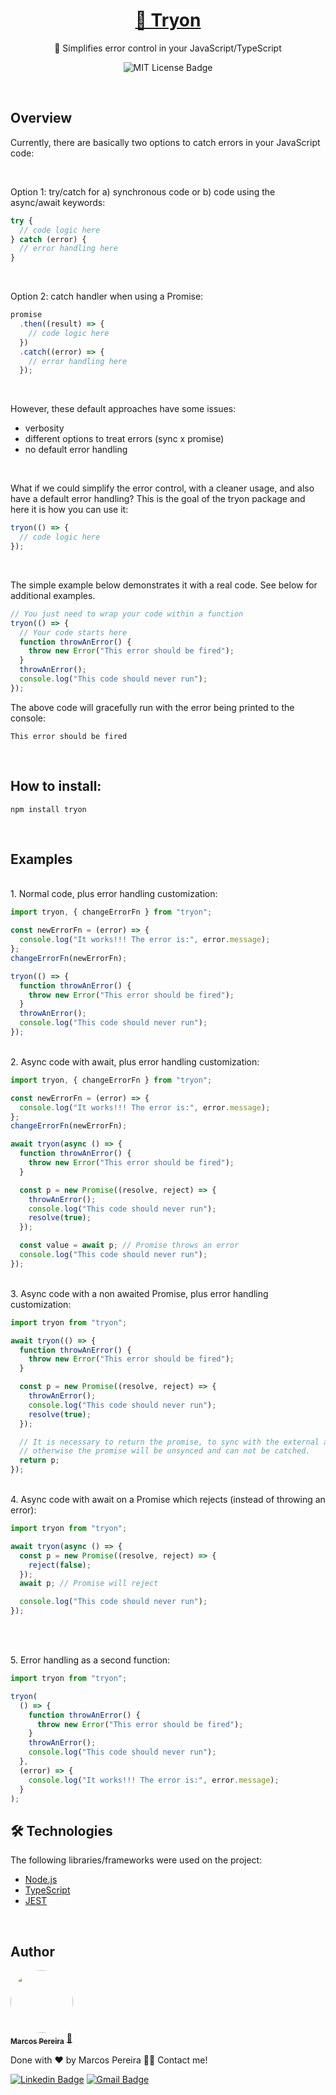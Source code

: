 <h1 align="center">
    <a href="https://pt-br.reactjs.org/">🌱 Tryon</a>
</h1>
<p align="center">🚀 Simplifies error control in your JavaScript/TypeScript</p>

<div align="center">
<img src="https://img.shields.io/static/v1?label=license&message=MIT&color=green&style=for-the-badge" alt="MIT License Badge" /><space><space>
</div>

<p><br></p>

## Overview

Currently, there are basically two options to catch errors in your
JavaScript code:

<br>

Option 1: try/catch for a) synchronous code or b) code using the async/await keywords:

```javascript
try {
  // code logic here
} catch (error) {
  // error handling here
}
```

<br>

Option 2: catch handler when using a Promise:

```javascript
promise
  .then((result) => {
    // code logic here
  })
  .catch((error) => {
    // error handling here
  });
```

<br>

However, these default approaches have some issues:

- verbosity
- different options to treat errors (sync x promise)
- no default error handling

<br>

What if we could simplify the error control, with a cleaner usage, and also
have a default error handling?
This is the goal of the tryon package and here it is how you can use it:

```javascript
tryon(() => {
  // code logic here
});
```

<br>

The simple example below demonstrates it with a real code. See below for
additional examples.

```javascript
// You just need to wrap your code within a function
tryon(() => {
  // Your code starts here
  function throwAnError() {
    throw new Error("This error should be fired");
  }
  throwAnError();
  console.log("This code should never run");
});
```

The above code will gracefully run with the error being printed to the console:

```shell
This error should be fired
```

<p><br></p>

## How to install:

```
npm install tryon
```

<p><br></p>

## Examples

<br>
1. Normal code, plus error handling customization:

<br>

```javascript
import tryon, { changeErrorFn } from "tryon";

const newErrorFn = (error) => {
  console.log("It works!!! The error is:", error.message);
};
changeErrorFn(newErrorFn);

tryon(() => {
  function throwAnError() {
    throw new Error("This error should be fired");
  }
  throwAnError();
  console.log("This code should never run");
});
```

<br>
2. Async code with await, plus error handling customization:

<br>

```javascript
import tryon, { changeErrorFn } from "tryon";

const newErrorFn = (error) => {
  console.log("It works!!! The error is:", error.message);
};
changeErrorFn(newErrorFn);

await tryon(async () => {
  function throwAnError() {
    throw new Error("This error should be fired");
  }

  const p = new Promise((resolve, reject) => {
    throwAnError();
    console.log("This code should never run");
    resolve(true);
  });

  const value = await p; // Promise throws an error
  console.log("This code should never run");
});
```

<br>
3. Async code with a non awaited Promise, plus error handling customization:

<br>

```javascript
import tryon from "tryon";

await tryon(() => {
  function throwAnError() {
    throw new Error("This error should be fired");
  }

  const p = new Promise((resolve, reject) => {
    throwAnError();
    console.log("This code should never run");
    resolve(true);
  });

  // It is necessary to return the promise, to sync with the external await,
  // otherwise the promise will be unsynced and can not be catched.
  return p;
});
```

<br>
4. Async code with await on a Promise which rejects (instead of throwing an error):

<br>

```javascript
import tryon from "tryon";

await tryon(async () => {
  const p = new Promise((resolve, reject) => {
    reject(false);
  });
  await p; // Promise will reject

  console.log("This code should never run");
});
```

<p><br></p>

<br>
5. Error handling as a second function:

<br>

```javascript
import tryon from "tryon";

tryon(
  () => {
    function throwAnError() {
      throw new Error("This error should be fired");
    }
    throwAnError();
    console.log("This code should never run");
  },
  (error) => {
    console.log("It works!!! The error is:", error.message);
  }
);
```

## 🛠 Technologies

The following libraries/frameworks were used on the project:

- [Node.js](https://nodejs.org/en/)
- [TypeScript](https://www.typescriptlang.org/)
- [JEST](https://jestjs.io/)

<p><br></p>

## Author

<a href="https://blog.rocketseat.com.br/author/thiago/">
 <img style="border-radius: 50%;" src="https://avatars.githubusercontent.com/u/15175383?s=120&v=4" width="100px;" alt=""/>
 <br />
 <sub><b>Marcos Pereira</b></sub></a> <a href="https://blog.rocketseat.com.br/author/thiago//" title="Rocketseat">🚀</a>

Done with ❤️ by Marcos Pereira 👋🏽 Contact me!

[![Linkedin Badge](https://img.shields.io/badge/-Marcos-blue?style=flat-square&logo=Linkedin&logoColor=white&link=https://www.linkedin.com/in/marcosluizfp/)](https://www.linkedin.com/in/marcosluizfp/)
[![Gmail Badge](https://img.shields.io/badge/-mluiz.pereira@gmail.com-c14438?style=flat-square&logo=Gmail&logoColor=white&link=mailto:mluiz.pereira@gmail.com)](mailto:mluiz.pereira@gmail.com)

